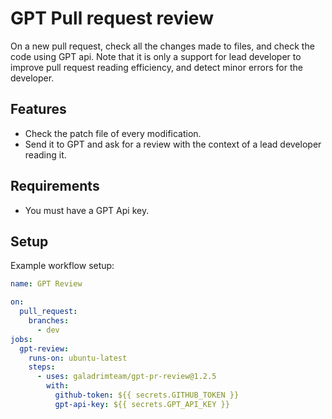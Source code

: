 # GPT Pull request review

On a new pull request, check all the changes made to files, and check the code
using GPT api. Note that it is only a support for lead developer to improve pull
request reading efficiency, and detect minor errors for the developer.

## Features

- Check the patch file of every modification.
- Send it to GPT and ask for a review with the context of a lead developer
  reading it.

## Requirements

- You must have a GPT Api key.

## Setup

Example workflow setup:

```yaml
name: GPT Review

on:
  pull_request:
    branches:
      - dev
jobs:
  gpt-review:
    runs-on: ubuntu-latest
    steps:
      - uses: galadrimteam/gpt-pr-review@1.2.5
        with:
          github-token: ${{ secrets.GITHUB_TOKEN }}
          gpt-api-key: ${{ secrets.GPT_API_KEY }}
```
